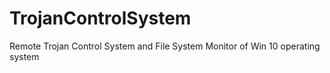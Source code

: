# TrojanControlSystem
Remote Trojan Control System and File System Monitor of Win 10 operating system
